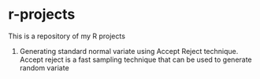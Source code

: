 # r-projects
This is a repository of my R projects

1) Generating standard normal variate using Accept Reject technique. Accept reject is a fast sampling technique that can be used to generate random variate

